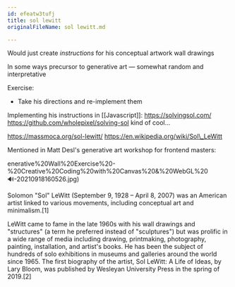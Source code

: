 ```yaml
---
id: efeatw3tufj
title: sol lewitt
originalFileName: sol lewitt.md

---
```


Would just create *instructions* for his conceptual artwork wall drawings

In some ways precursor to generative art — somewhat random and interpretative

Exercise:

* Take his directions and re-implement them

Implementing his instructions in [[Javascript]]: https://solvingsol.com/
https://github.com/wholepixel/solving-sol
kind of cool...

https://massmoca.org/sol-lewitt/
https://en.wikipedia.org/wiki/Sol\_LeWitt

Mentioned in Matt Desl's generative art workshop for frontend masters:

enerative%20Wall%20Exercise%20-%20Creative%20Coding%20with%20Canvas%20&%20WebGL%20🔊-20210918160526.jpg)

Solomon "Sol" LeWitt (September 9, 1928 – April 8, 2007) was an American artist linked to various movements, including conceptual art and minimalism.[1]

LeWitt came to fame in the late 1960s with his wall drawings and "structures" (a term he preferred instead of "sculptures") but was prolific in a wide range of media including drawing, printmaking, photography, painting, installation, and artist's books. He has been the subject of hundreds of solo exhibitions in museums and galleries around the world since 1965. The first biography of the artist, Sol LeWitt: A Life of Ideas, by Lary Bloom, was published by Wesleyan University Press in the spring of 2019.[2]

